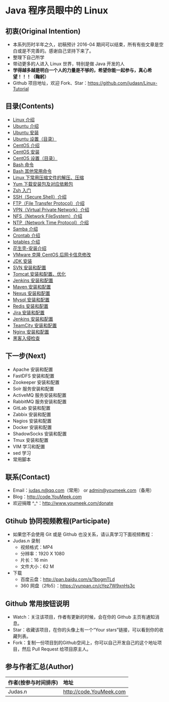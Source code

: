# Java 程序员眼中的 Linux

## 初衷(Original Intention)

- 本系列历时半年之久，初稿预计 2016-04 期间可以结束，所有有些文章是空白或是不完善的。感谢自己坚持下来了。
- 整理下自己所学
- 带动更多的人进入 Linux 世界，特别是做 Java 开发的人
- **学得越多越是明白一个人的力量是不够的，希望你能一起参与，真心希望！！！（鞠躬）**
- Github 项目地址，欢迎 Fork、Star：<https://github.com/judasn/Linux-Tutorial>

## 目录(Contents)

- [Linux 介绍](Linux.md)
- [Ubuntu 介绍](Ubuntu.md)
- [Ubuntu 安装](Ubuntu-Install.md)
- [Ubuntu 设置（目录）](ubuntu-settings/TOC.md)
- [CentOS 介绍](CentOS.md)
- [CentOS 安装](CentOS-Install.md)
- [CentOS 设置（目录）](centos-settings/TOC.md)
- [Bash 命令](Bash.md)
- [Bash 其他常用命令](Bash-Other-Bash.md)
- [Linux 下常用压缩文件的解压、压缩](File-Extract-Compress.md)
- [Yum 下载安装包及对应依赖包](Off-line-Yum-Install.md)
- [Zsh 入门](Zsh.md)
- [SSH（Secure Shell）介绍](SSH.md)
- [FTP（File Transfer Protocol）介绍](FTP.md)
- [VPN（Virtual Private Network）介绍](VPN.md)
- [NFS（Network FileSystem）介绍](NFS.md)
- [NTP（Network Time Protocol）介绍](NTP.md)
- [Samba 介绍](Samba.md)
- [Crontab 介绍](Crontab.md)
- [Iptables 介绍](Iptables.md)
- [花生壳-安装介绍](Hsk-Install.md)
- [VMware 克隆 CentOS 后网卡信息修改](CentOS-Virtual-Machine-Copy-Settings.md)
- [JDK 安装](JDK-Install.md)
- [SVN 安装和配置](SVN-Install-And-Settings.md)
- [Tomcat 安装和配置、优化](Tomcat-Install-And-Settings.md)
- [Jenkins 安装和配置](Jenkins-Install-And-Settings.md)
- [Maven 安装和配置](Maven-Install-And-Settings.md)
- [Nexus 安装和配置](Nexus-Install-And-Settings.md)
- [Mysql 安装和配置](Mysql-Install-And-Settings.md)
- [Redis 安装和配置](Redis-Install-And-Settings.md)
- [Jira 安装和配置](Jira-Install-And-Settings.md)
- [Jenkins 安装和配置](Jenkins-Install-And-Settings.md)
- [TeamCity 安装和配置](TeamCity-Install-And-Settings.md)
- [Nginx 安装和配置](Nginx-Install-And-Settings.md)
- [黑客入侵检查](Was-Hacked.md)


## 下一步(Next)

- Apache 安装和配置
- FastDFS 安装和配置
- Zookeeper 安装和配置
- Solr 服务安装和配置
- ActiveMQ 服务安装和配置
- RabbitMQ 服务安装和配置
- GitLab 安装和配置
- Zabbix 安装和配置
- Nagios 安装和配置
- Docker 安装和配置
- ShadowSocks 安装和配置
- Tmux 安装和配置
- VIM 学习和配置
- sed 学习
- 常用脚本


## 联系(Contact)

- Email：judas.n@qq.com（常用） or admin@youmeek.com（备用）
- Blog：<http://code.YouMeek.com>
- 欢迎捐赠 ^_^：<http://www.youmeek.com/donate>


## Gtihub 协同视频教程(Participate)

- 如果您不会使用 Git 或是 Github 也没关系，请认真学习下面视频教程：
- Judas.n 录制
    - 视频格式：MP4
    - 分辨率：1920 X 1080
    - 片长：16 min
    - 文件大小：62 M
- 下载
    - 百度云盘：<http://pan.baidu.com/s/1bogmTLd>
    - 360 网盘（2fb5）：<https://yunpan.cn/cYez7W9xnHs3c>


## Github 常用按钮说明

- Watch：关注该项目，作者有更新的时候，会在你的 Github 主页有通知消息。
- Star：收藏该项目，在你的头像上有一个“Your stars”链接，可以看到你的收藏列表。
- Fork：复制一份项目到的Github空间上，你可以自己开发自己的这个地址项目，然后 Pull Request 给项目原主人。 


## 参与作者汇总(Author)

|作者(按参与时间排序)|地址|
|:---------|:---------|
|Judas.n|<http://code.YouMeek.com>|
